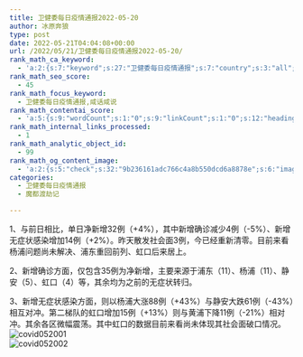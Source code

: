 ```yaml
---
title: 卫健委每日疫情通报2022-05-20
author: 冰原奔狼
type: post
date: 2022-05-21T04:04:08+00:00
url: /2022/05/21/卫健委每日疫情通报2022-05-20/
rank_math_ca_keyword:
  - 'a:2:{s:7:"keyword";s:27:"卫健委每日疫情通报";s:7:"country";s:3:"all";}'
rank_math_seo_score:
  - 45
rank_math_focus_keyword:
  - 卫健委每日疫情通报,咸话咸说
rank_math_contentai_score:
  - 'a:5:{s:9:"wordCount";s:1:"0";s:9:"linkCount";s:1:"0";s:12:"headingCount";s:3:"100";s:10:"mediaCount";s:3:"100";s:8:"keywords";s:1:"0";}'
rank_math_internal_links_processed:
  - 1
rank_math_analytic_object_id:
  - 99
rank_math_og_content_image:
  - 'a:2:{s:5:"check";s:32:"9b236161adc766c4a8b550dcd6a8878e";s:6:"images";a:0:{}}'
categories:
  - 卫健委每日疫情通报
  - 魔都渡劫记

---
```

1、与前日相比，单日净新增32例（+4%），其中新增确诊减少4例（-5%）、新增无症状感染增加14例（+2%）。昨天散发社会面3例，今已经重新清零。目前来看杨浦问题尚未解决、浦东重回前列、虹口后来居上。

2、新增确诊方面，仅包含35例为净新增，主要来源于浦东（11）、杨浦（11）、静安（5）、虹口（4）等，其余均为之前的无症状转归。

3、新增无症状感染方面，则以杨浦大涨88例（+43%）与静安大跌61例（-43%）相互对冲。第二梯队的虹口增加15例（+13%）则与黄浦下降11例（-21%）相对冲。其余各区微幅震荡。其中虹口的数据目前来看尚未体现其社会面破口情况。  
<img decoding="async" src="https://i0.wp.com/s2.loli.net/2022/05/21/qfoXguecQrOIZn4.jpg?w=640&#038;ssl=1" alt="covid052001" data-recalc-dims="1" />  
<img decoding="async" src="https://i0.wp.com/s2.loli.net/2022/05/21/hZH6g7dNx3RbYT1.jpg?w=640&#038;ssl=1" alt="covid052002" data-recalc-dims="1" />